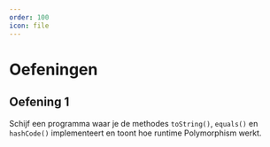 ```yaml
---
order: 100
icon: file
---
```

# Oefeningen

## Oefening 1

Schijf een programma waar je de methodes `toString()`, `equals()` en `hashCode()` implementeert en toont hoe runtime Polymorphism werkt.
